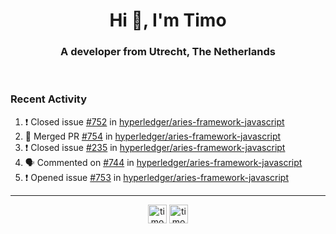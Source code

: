 <h1 align="center">Hi 👋, I'm Timo</h1>
<h3 align="center">A developer from Utrecht, The Netherlands</h3>
<br/>
<!-- https://github.com/rahuldkjain/github-profile-readme-generator --!>

<!--  <p align="left"><img src="https://github-readme-stats.vercel.app/api?username=timoglastra&show_icons=true&count_private=true&" alt="timoglastra" /></p> --!>

<!--
Github language stats
<p align="left"><img src="https://github-readme-stats.vercel.app/api/top-langs/?username=timoglastra&layout=compact" alt="timoglastra" /><p>
-->

<!-- Codestats language stats -->
<!-- <p align="left"><img src="https://codestats-readme.vercel.app/api/top-langs/?username=timoglastra&layout=compact&language_count=12" alt="timoglastra" /><p>    --!>
  
<h3>Recent Activity</h3>

<!--START_SECTION:activity-->
1. ❗️ Closed issue [#752](https://github.com/hyperledger/aries-framework-javascript/issues/752) in [hyperledger/aries-framework-javascript](https://github.com/hyperledger/aries-framework-javascript)
2. 🎉 Merged PR [#754](https://github.com/hyperledger/aries-framework-javascript/pull/754) in [hyperledger/aries-framework-javascript](https://github.com/hyperledger/aries-framework-javascript)
3. ❗️ Closed issue [#235](https://github.com/hyperledger/aries-framework-javascript/issues/235) in [hyperledger/aries-framework-javascript](https://github.com/hyperledger/aries-framework-javascript)
4. 🗣 Commented on [#744](https://github.com/hyperledger/aries-framework-javascript/issues/744) in [hyperledger/aries-framework-javascript](https://github.com/hyperledger/aries-framework-javascript)
5. ❗️ Opened issue [#753](https://github.com/hyperledger/aries-framework-javascript/issues/753) in [hyperledger/aries-framework-javascript](https://github.com/hyperledger/aries-framework-javascript)
<!--END_SECTION:activity-->

---

<p align="center">
<a href="https://twitter.com/timoglastra" target="blank"><img align="center" src="https://cdn.jsdelivr.net/npm/simple-icons@3.0.1/icons/twitter.svg" alt="timoglastra" height="30" width="30" /></a>
<a href="https://linkedin.com/in/timoglastra" target="blank"><img align="center" src="https://cdn.jsdelivr.net/npm/simple-icons@3.0.1/icons/linkedin.svg" alt="timoglastra" height="30" width="30" /></a>
</p>



